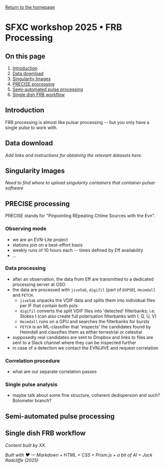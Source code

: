 <!-- MathJax -->
<script src="https://cdnjs.cloudflare.com/ajax/libs/mathjax/2.7.7/MathJax.js?config=TeX-AMS-MML_HTMLorMML" type="text/javascript"></script> 
<script type="text/x-mathjax-config">
    MathJax.Hub.Config({
      tex2jax: {
        skipTags: ['script', 'noscript', 'style', 'textarea', 'pre'],
        inlineMath: [['$','$']],
        displayMath: [['$$','$$']]
      }
    });
</script>  

<script type="text/javascript">
var pcs = document.lastModified.split(" ")[0].split("/");
var date = pcs[1] + '/' + pcs[0] + '/' + pcs[2];
onload = function(){
    document.getElementById("lastModified").innerHTML = "Page last modified on " + date;
}
		</script>

<link href="styles.css" rel="stylesheet" />

<!-- Prism CSS -->
<link rel="stylesheet" href="https://cdnjs.cloudflare.com/ajax/libs/prism/1.29.0/themes/prism.min.css" />
<link id="prism-dark" rel="stylesheet" href="https://cdnjs.cloudflare.com/ajax/libs/prism/1.29.0/themes/prism-tomorrow.min.css" disabled />
<link rel="stylesheet" href="https://cdnjs.cloudflare.com/ajax/libs/prism/1.29.0/plugins/line-numbers/prism-line-numbers.min.css" />

<!-- Prism JS -->
<script src="https://cdnjs.cloudflare.com/ajax/libs/prism/1.29.0/prism.min.js"></script>
<script src="https://cdnjs.cloudflare.com/ajax/libs/prism/1.29.0/components/prism-python.min.js"></script>
<script src="https://cdnjs.cloudflare.com/ajax/libs/prism/1.29.0/plugins/line-numbers/prism-line-numbers.min.js"></script>

[Return to the homepage](index.md)
# SFXC workshop 2025 • FRB Processing



## On this page
1. [Introduction](#introduction)
2. [Data download](#data-download)
3. [Singularity Images](#singularity-images)
4. [PRECISE processing](#precise-processing)
5. [Semi-automated pulse processing](#semi-automated-pulse-processing)
6. [Single dish FRB workflow](#single-dish-processing)

## Introduction
FRB processing is almost like pulsar processing -- but you only have a single pulse to
work with.

## Data download
_Add links and instructions for obtaining the relevant datasets here._

## Singularity Images
_Need to find where to upload singularity containers that container pulsar software_

## PRECISE processing
PRECISE stands for "Pinpointing REpeating ChIme Sources with the Evn". 

### Observing mode
- we are an EVN-Lite project
- stations join on a best-effort basis
- weekly runs of 10 hours each -- times defined by Eff availability
- ...

### Data processing
- after an observation, the data from Eff are transmitted to a dedicated processing server
  at OSO
- the data are processed with `jive5ab`, `digifil` (part of `DSPSR`), `Heimdall` and
  `FETCH`.
  - `jive5ab` unpacks the VDIF data and splits them into individual files per IF that contain
    both pols 
  - `digifil` converts the split VDIF files into 'detected' filterbanks; i.e. Stokes I
    (can also create full polarisation filterbanks with I, Q, U, V)
  - `Heimdall` runs on a GPU and searches the filterbanks for bursts
  - `FETCH` is an ML-classifier that 'inspects' the candidates found by Heimdall and
    classifies them as either terrestrial or celestial
- supposedly real candidates are sent to Dropbox and links to files are sent to a Slack
  channel where they can be inspected further
- in case of a detection we contact the EVN/JIVE and request correlation

### Correlation procedure
- what are our separate correlation passes

### Single pulse analysis
- maybe talk about some fine structure, coherent dedispersion and such? Bolometer branch?


## Semi-automated pulse processing

## Single dish FRB workflow

_Content built by XX._ <i><span id="lastModified"></span></i>

_Built with ♥ — Markdown + HTML + CSS + Prism.js + a bit of AI + Jack Radcliffe (2025)_

<!-- Custom Script: funcs.js -->
<script>
    const copy = (el) => {
      const pre = document.querySelector(el);
      if (!pre) return;
      const code = pre.innerText;
      navigator.clipboard.writeText(code).then(() => {
        const btn = document.querySelector(`[data-copy="${el}"]`);
        if (!btn) return;
        const old = btn.textContent;
        btn.textContent = 'Copied!';
        setTimeout(() => (btn.textContent = old), 1500);
      });
    };
    document.addEventListener('click', (e) => {
      const t = e.target;
      if (t.matches('.copy-btn')) {
        const target = t.getAttribute('data-copy');
        copy(target);
      }
    });
</script>
